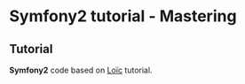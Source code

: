 # Symfony2 tutorial - Mastering


## Tutorial
**Symfony2** code based on [Loïc](http://gnugat.github.io/2014/08/05/master-sf2-part-1-bootstraping.html) tutorial.